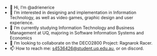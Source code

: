 - 👋 Hi, I’m @adrienerice
- 👀 I’m interested in designing and implementation in Information Technology, as well as video games, graphic design and user experience. 
- 🌱 I’m currently studying Information Technology and Business Management at UQ, majoring in Software Information Systems and Economics
- 💞️ I’m looking to collaborate on the DECO2800 Project: Ragnarok Racer.
- 📫 How to reach me: s4536426@student.uq.edu.au, or on discord.

<!---
adrienerice/adrienerice is a ✨ special ✨ repository because its `README.md` (this file) appears on your GitHub profile.
You can click the Preview link to take a look at your changes.
--->
